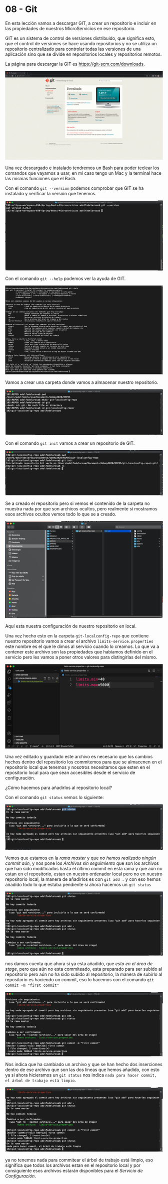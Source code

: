 # 08 - Git

En esta lección vamos a descargar GIT, a crear un repositorio e incluir en las propiedades de nuestros MicroServicios en ese repositorio.

GIT es un sistema de control de versiones distribuido, que significa esto, que el control de versiones se hace usando repositorios y no se utiliza un repositorio centralizado para controlar todas las versiones de una aplicación sino que se divide en repositorios locales y repositorios remotos.

La página para descargar la GIT es https://git-scm.com/downloads.

![04-08-01](images/04-08-01.png) 

Una vez descargado e instalado tendremos un Bash para poder teclear los comandos que vayamos a usar, en mi caso tengo un Mac y la terminal hace las mismas funciones que el Bash.

Con el comando `git --version` podemos comprobar que GIT se ha instalado y verificar la versión que tenemos.

![04-08-02](images/04-08-02.png) 

Con el comando `git --help` podemos ver la ayuda de GIT.

![04-08-03](images/04-08-03.png) 

Vamos a crear una carpeta donde vamos a almacenar nuestro repositorio.

![04-08-04](images/04-08-04.png) 

Con el comando `git init` vamos a crear un repositorio de GIT.

![04-08-05](images/04-08-05.png) 

Se a creado el repositorio pero si vemos el contenido de la carpeta no muestra nada por que son archicos ocultos, pero realmente si mostramos esos archivos ocultos vemos todo lo que se a creado.

![04-08-06](images/04-08-06.png) 

Aquí esta nuestra configuración de nuestro repositorio en local.

Una vez hecho esto en la carpeta `git-localconfig-repo` que contiene nuestro repositorio vamos a crear el archivo `limits-service.properties` este nombre es el que le dimos al servicio cuando lo creamos. Lo que va a contener este archivo son las propiedades que habíamos definido en el servicio pero les vamos a poner otros valores para distingirlas del mismo.

![04-08-07](images/04-08-07.png)

Una vez editado y guardado este archivo es necesario que los cambios hechos dentro del repositorio los commitemos para que se almacenen en el repositorio local que tenemos y nosotros necesitamos que esten en el repositorio local para que sean accesibles desde el servicio de configuración.

¿Cómo hacemos para añadirlos al repositorio local? 

Con el comando `git status` vemos lo siguiente:

![04-08-08](images/04-08-08.png)

Vemos que estamos en la *rama master* y que *no hemos realizado ningún commit aún*, y nos pone los *Archivos sin seguimiento* que son los archivos que han sido modificados hasta el último commit en esta rama y que aún no estan en el repositorio, estan en nuestro ordenador local pero no en nuestro repositorio local, la manera de añadirlos es con `git add .` y con eso hemos añadido todo lo que estaba pendiente si ahora hacemos un `git status`

![04-08-09](images/04-08-09.png)

nos damos cuenta que ahora si ya esta añadido, que *esta en el área de stage*, pero que aún no esta commiteado, esta preparado para ser subido al repositorio pero aún no ha sido subido al repositorio, la manera de subirlo al repositorio es haciendo un commit, eso lo hacemos con el comando `git commit -m "first commit"`

![04-08-10](images/04-08-10.png)

Nos indica que ha cambiado un archivo y que se han hecho dos inserciones dentro de ese archivo que son las dos líneas que hemos añadido, con esto ya si ahora hicieramos un `git status` nos indica `nada para hacer commit, el árbol de trabajo está limpio`.

![04-08-11](images/04-08-11.png)

ya no tenemos nada para commitear el árbol de trabajo está limpio, eso significa que todos los archivos estan en el repositorio local y por consiguiente esos archivos estarán disponibles para el *Servicio de Configuración*.
